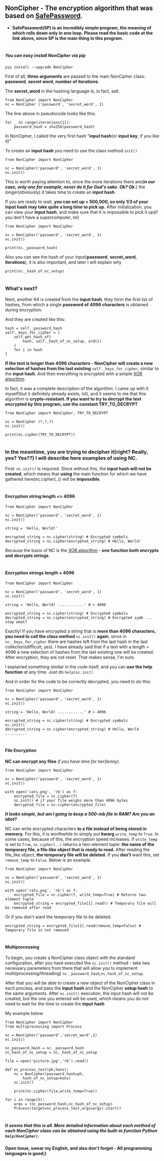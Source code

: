# <h2> NonCipher - The encryption algorithm that was based on [SafePassword](https://bit.ly/SafePassword).

* **SafePassword(SP) is an incredibly simple program, the meaning of which rolls down only in one loop. Please read the basic code at the link above, since SP is the main thing in this program.**

# <h5> You can easy install NonCipher via pip
`pip install --upgrade NonCipher`

First of all, **three arguments** are passed to the main NonCipher class: **password**, **secret word**, **number of iterations**. 

The **secret_word** in the hashing language is, in fact, salt.

```
from NonCipher import NonCipher
nc = NonCipher ('password', 'secret_word', 1)
```

The line above in pseudocode looks like this:
```
for _ in range(iterations{1}):
    password_hash = sha256(password_hash)
```

In NonCipher, I called the very first hash "__input hash__(or __input key__, if you like it)"

To create an **input hash** you need to use the class method `init()`
```
from NonCipher import NonCipher

nc = NonCipher('password', 'secret_word', 1)
nc.init()
```
This is worth paying attention to, since the more iterations there are(*__in our case, only one for example, never do it for God's sake. Ok? Ok.__*) the longer(obviously) it takes time to create an **input hash**. 

If you are ready to wait, **you can set up > 500,000, so only 1/3 of your input hash may take quite a long time to pick up.**
After initialization, you can view your **input hash**, and make sure that it is impossible to pick it up(if you don't have a supercomputer, lol)
```
from NonCipher import NonCipher

nc = NonCipher('password', 'secret_word', 1)
nc.init()

print(nc._password_hash)
```
Also you can see the hash of your input(**password**, **secret_word**, **iterations**), it is also important, and later I will explain why

`print(nc._hash_of_nc_setup)`

# <h3> What's next?

Next, another 64 is created from the **input hash**, they form the first list of hashes, from which a single **password of 4096 characters** is obtained during encryption.

And they are created like this:
```
hash = self._password_hash
self._keys_for_cipher = [
    self.get_hash_of(
        hash, self._hash_of_nc_setup, ord(i)
    )
    for i in hash
]
```
**If the text is longer than 4096 characters - NonCipher will create a new selection of hashes from the last existing** `self._keys_for_cipher`, similar to the **input hash**. And then everything is encrypted with a simple [XOR algorithm](https://en.m.wikipedia.org/wiki/XOR_cipher).

In fact, it was a complete description of the algorithm. I came up with it myself(but it definitely already exists, lol), and it seems to me that this algorithm is **crypto-resistant. If you want to try to decrypt the text encrypted by this program, use the constant TRY_TO_DECRYPT**
```
from NonCipher import NonCipher, TRY_TO_DECRYPT

nc = NonCipher (?,?,?)
nc.init()

print(nc.cipher(TRY_TO_DECRYPT))
```
# <h3> In the meantime, you are trying to decipher it(right? Really, yes? Yes??) I will describe here examples of using NC.

First: `nc.init()` is required. Since without this, the **input hash will not be created**, which means that **using** the main function for which we have gathered here(nc.cipher(..)) will be **impossible**.


# <h4> Encryption string length <= 4096
```
from NonCipher import NonCipher

nc = NonCipher('password', 'secret_word', 1)
nc.init()

string = 'Hello, World!'

encrypted_string = nc.cipher(string) # Encrypted symbols
decrypted_string = nc.cipher(encrypted_string) # Hello, World!
```
Because the basis of NC is the [XOR algorithm](https://en.m.wikipedia.org/wiki/XOR_cipher) - **one function both encrypts and decrypts strings**.


# <h4> Encryption strings length > 4096
```
from NonCipher import NonCipher

nc = NonCipher('password', 'secret_word', 1)
nc.init()

string = 'Hello, World! ............' # > 4096

encrypted_string = nc.cipher(string) # Encrypted symbols
decrypted_string = nc.cipher(encrypted_string) # Encrypted symb ... stop what?
```
Exactly! If you have encrypted a string that is **more than 4096 characters, you need to call the class method** `nc.init()` **again**, since in `nc._keys_for_cipher` there are hashes left from the last hash in the last collection(difficult, yes). I have already said that if a text with a length > 4096 a new selection of hashes from the last existing one will be created. After encryption, they are not reset. That makes sense, I'm sure.

I explained something similar in the code itself, and you can **use the help function** at any time. Just do `help(nc.init)`


And in order for the code to be correctly decrypted, you need to do this:
```
from NonCipher import NonCipher

nc = NonCipher('password', 'secret_word', 1)
nc.init()

string = 'Hello, World! ............' # > 4096

encrypted_string = nc.cipher(string) # Encrypted symbols
nc.init()
decrypted_string = nc.cipher(encrypted_string) # Hello, World ..........
```
# <h4> File Encryption

**NC can encrypt any files** _if you have time for her(lenny)_.
```
from NonCipher import NonCipher

nc = NonCipher('password', 'secret_word', 1)
nc.init()

with open('cats.png', 'rb') as f:
    encrypted_file = nc.cipher(f)
    nc.init() # if your file weighs more than 4096 bytes
    decrypted_file = nc.cipher(encrypted_file)
```
__*It looks simple, but am I going to keep a 500-mb file in RAM? Are you an idiot?*__

NC can write encrypted characters **to a file instead of being stored in memory**. For this, it is worthwhile to simply put **kwarg** `write_temp` to `True`. In some cases, because of this, the encryption speed increases. If `write_temp` is set to `True`, `nc.cipher(..)` returns a two-element tuple: **the name of the temporary file, a file-like object that is ready to read.** After reading the file_like object, **the temporary file will be deleted.** If you **don't** want this, set `remove_temp` to `False`. Below is an example.
```
from NonCipher import NonCipher

nc = NonCipher('password', 'secret_word', 1)
nc.init()

with open('cats.png', 'rb') as f:
    encrypted_file = nc.cipher(f, write_temp=True) # Returns two-element tuple
    encrypted_string = encrypted_file[1].read() # Temporary file will be removed after read
```
Or if you don't want the temporary file to be deleted:

```
encrypted_string = encrypted_file[1].read(remove_temp=False) # Temporary file is not removed
```

# <h4> Multiprocessing

To begin, you create a NonCipher class object with the standard configuration, after you have executed the `nc.init()` method - take two necessary parameters from there that will allow you to implement multi(processing/threading) `nc._password_hash`,`nc.hash_of_nc_setup`.

After that you will be able to create a new object of the NonCipher class in each process, and pass the **input hash** and the NonCipher **setup hash** to the same arguments.  After `nc.init()` execution, the input hash will not be created, but the one you entered will be used, which means you do not need to wait for the time to create the **input hash**

My example below
```
from NonCipher import NonCipher
from multiprocessing import Process

nc = NonCipher('password','secret_word',1)
nc.init()

nc_password_hash = nc._password_hash
nc_hash_of_nc_setup = nc._hash_of_nc_setup

file = open('picture.jpg','rb').read()

def nc_process_test(ph,hons):
    nc = NonCipher(password_hash=ph,
        hash_of_nc_setup=hons)
    nc.init()
    
    print(nc.cipher(file,write_temp=True))

for i in range(5):
    args = (nc_password_hash,nc_hash_of_nc_setup)
    Process(target=nc_process_test,args=args).start()
```
# <h5> It seems that this is all. More detailed information about each method of each NonCipher class can be obtained using the built-in function Python `help(NonCipher)`.

**Open Issue, swear my English, and also don't forget - All programming languages is good;)**

